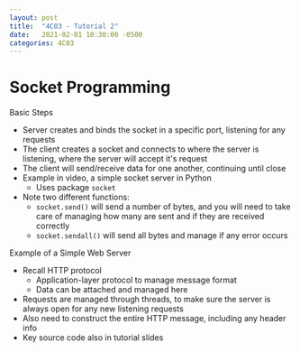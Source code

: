 ```yaml
---
layout: post
title:  "4C03 - Tutorial 2"
date:   2021-02-01 10:30:00 -0500
categories: 4C03
---
```


Socket Programming
===

Basic Steps
- Server creates and binds the socket in a specific port, listening for any requests
- The client creates a socket and connects to where the server is listening, where the server will accept it's request
- The client will send/receive data for one another, continuing until close
- Example in video, a simple socket server in Python
    - Uses package `socket`
- Note two different functions:
    - `socket.send()` will send a number of bytes, and you will need to take care of managing how many are sent and if they are received correctly
    - `socket.sendall()` will send all bytes and manage if any error occurs

Example of a Simple Web Server
- Recall HTTP protocol
    - Application-layer protocol to manage message format
    - Data can be attached and managed here
- Requests are managed through threads, to make sure the server is always open for any new listening requests
- Also need to construct the entire HTTP message, including any header info
- Key source code also in tutorial slides